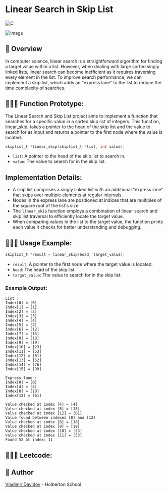 # Linear Search in Skip List

![C](https://img.shields.io/badge/C-00599C?style=for-the-badge&logo=c&logoColor=white)

![image](https://github.com/v-dav/holbertonschool-interview/assets/115344057/561245c4-9946-4081-9cfc-457353ed27d6)


## 🧐 Overview
In computer science, linear search is a straightforward algorithm for finding a target value within a list. However, when dealing with large sorted singly linked lists, linear search can become inefficient as it requires traversing every element in the list. To improve search performance, we can implement a skip list, which adds an "express lane" to the list to reduce the time complexity of searches.

## 👨🏼‍🏫 Function Prototype:

The Linear Search and Skip List project aims to implement a function that searches for a specific value in a sorted skip list of integers. This function, linear_skip, takes a pointer to the head of the skip list and the value to search for as input and returns a pointer to the first node where the value is located.

```c
skiplist_t *linear_skip(skiplist_t *list, int value);
```

- `list`: A pointer to the head of the skip list to search in.
- `value`: The value to search for in the skip list.

## Implementation Details:

- A skip list comprises a singly linked list with an additional "express lane" that skips over multiple elements at regular intervals.
- Nodes in the express lane are positioned at indices that are multiples of the square root of the list's size.
- The `linear_skip` function employs a combination of linear search and skip list traversal to efficiently locate the target value.
- When comparing values in the list to the target value, the function prints each value it checks for better understanding and debugging.


## 🧑🏼‍💻 Usage Example:

```c
skiplist_t *result = linear_skip(head, target_value);
```

- `result`: A pointer to the first node where the target value is located.
- `head`: The head of the skip list.
- `target_value`: The value to search for in the skip list.

### Example Output:

```
List :
Index[0] = [0]
Index[1] = [1]
Index[2] = [2]
Index[3] = [3]
Index[4] = [4]
Index[5] = [7]
Index[6] = [12]
Index[7] = [15]
Index[8] = [18]
Index[9] = [19]
Index[10] = [23]
Index[11] = [53]
Index[12] = [61]
Index[13] = [62]
Index[14] = [76]
Index[15] = [99]

Express lane :
Index[0] = [0]
Index[4] = [4]
Index[8] = [18]
Index[12] = [61]

Value checked at index [4] = [4]
Value checked at index [8] = [18]
Value checked at index [12] = [61]
Value found between indexes [8] and [12]
Value checked at index [8] = [18]
Value checked at index [9] = [19]
Value checked at index [10] = [23]
Value checked at index [11] = [53]
Found 53 at index: 11
```

## 🧑🏼‍💻 Leetcode:


##  🙇 Author

[Vladimir Davidov](https://github.com/v-dav) - Holberton School


